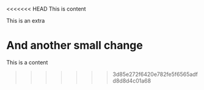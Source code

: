 <<<<<<< HEAD
This is content

This is an extra 

And another small change
=======
This is a content
>>>>>>> 3d85e272f6420e782fe5f6565adfd8d8d4c01a68
